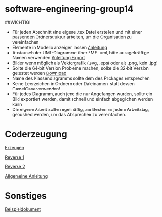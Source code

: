 # software-engineering-group14
##WICHTIG!
- Für jeden Abschnitt eine eigene .tex Datei erstellen und mit einer passenden Ordnerstruktur arbeiten, um die Organisation zu vereinfachen
- Elemente in Modelio anzeigen lassen [Anleitung](https://forge.modelio.org/projects/modelio-user-manual-english-22/wiki/Modeler-_modeler_diagrams_showing_masking_elements "Liest das überhaupt jemand?")
- Austausch der UML-Diagramme über EMF .uml, bitte ausagekräftige Namen verwenden [Anleitung Export](https://forge.modelio.org/projects/modelio3-usermanual-english-300/wiki/Xmi_exporting "Wie man seine Daten Exportiert")
- Bilder wenn möglich als Vektorgrafik (.svg, .eps) oder als .png, kein .jpg!
- Sollte die 64-bit Version Probleme machen, sollte die 32-bit Version getestet werden [Download](https://www.modelio.org/downloads/download-modelio.html "Hier klicken!")
- Name des Klassendiagramms sollte dem des Packages entsprechen
- Keine Leerzeichen in Ordnern oder Dateinamen, statt dessen CamelCase verwenden!
- Für jedes Diagramm, auch jene die nur Angefangen wurden, sollte ein Bild exportiert werden, damit schnell und einfach abgeglichen werden kann
- Die eigene Arbeit sollte regelmäßig, am Besten an jedem Arbeitstag, gepushed werden, um das Absprechen zu vereinfachen.

# Coderzeugung
[Erzeugen](http://forge.modelio.org/projects/javadesigner-modelio3-user-manual-english/wiki/Javadesigner-_javadeveloper_generating_java_code_java_code_generation_functions)

[Reverse 1](http://forge.modelio.org/projects/javadesigner-modelio3-user-manual-english/wiki/Javadesigner-_javadeveloper_java_reverse_launching_reverse_command)

[Reverse 2](http://forge.modelio.org/projects/javadesigner-modelio3-user-manual-english/wiki/Javadesigner-_javadeveloper_java_reverse_functioning_reverse_tool)

[Allgemeine Anleitung](http://forge.modelio.org/projects/javadesigner-modelio3-user-manual-english/wiki)

# Sonstiges
[Beispieldokument](http://www.ecs.csun.edu/~rlingard/COMP684/Example2SoftArch.htm "sehr kurz")
